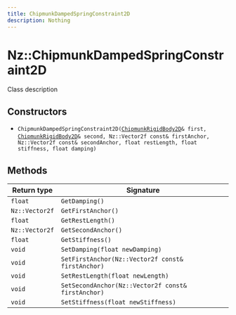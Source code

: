 ```yaml
---
title: ChipmunkDampedSpringConstraint2D
description: Nothing
---
```


# Nz::ChipmunkDampedSpringConstraint2D

Class description

## Constructors

- `ChipmunkDampedSpringConstraint2D(`[`ChipmunkRigidBody2D`](documentation/generated/ChipmunkPhysics2D/ChipmunkRigidBody2D.md)`& first, `[`ChipmunkRigidBody2D`](documentation/generated/ChipmunkPhysics2D/ChipmunkRigidBody2D.md)`& second, Nz::Vector2f const& firstAnchor, Nz::Vector2f const& secondAnchor, float restLength, float stiffness, float damping)`

## Methods

| Return type | Signature |
| ----------- | --------- |
| `float` | `GetDamping()` |
| `Nz::Vector2f` | `GetFirstAnchor()` |
| `float` | `GetRestLength()` |
| `Nz::Vector2f` | `GetSecondAnchor()` |
| `float` | `GetStiffness()` |
| `void` | `SetDamping(float newDamping)` |
| `void` | `SetFirstAnchor(Nz::Vector2f const& firstAnchor)` |
| `void` | `SetRestLength(float newLength)` |
| `void` | `SetSecondAnchor(Nz::Vector2f const& firstAnchor)` |
| `void` | `SetStiffness(float newStiffness)` |
